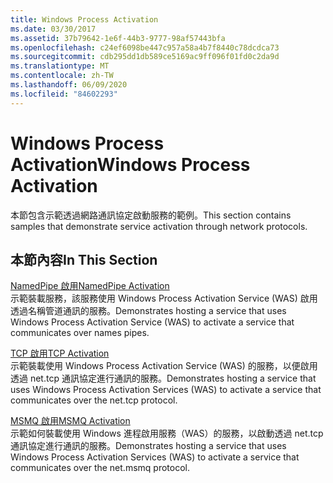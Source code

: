 ```yaml
---
title: Windows Process Activation
ms.date: 03/30/2017
ms.assetid: 37b79642-1e6f-44b3-9777-98af57443bfa
ms.openlocfilehash: c24ef6098be447c957a58a4b7f8440c78dcdca73
ms.sourcegitcommit: cdb295dd1db589ce5169ac9ff096f01fd0c2da9d
ms.translationtype: MT
ms.contentlocale: zh-TW
ms.lasthandoff: 06/09/2020
ms.locfileid: "84602293"
---
```

# <a name="windows-process-activation"></a><span data-ttu-id="b80e9-102">Windows Process Activation</span><span class="sxs-lookup"><span data-stu-id="b80e9-102">Windows Process Activation</span></span>
<span data-ttu-id="b80e9-103">本節包含示範透過網路通訊協定啟動服務的範例。</span><span class="sxs-lookup"><span data-stu-id="b80e9-103">This section contains samples that demonstrate service activation through network protocols.</span></span>  
  
## <a name="in-this-section"></a><span data-ttu-id="b80e9-104">本節內容</span><span class="sxs-lookup"><span data-stu-id="b80e9-104">In This Section</span></span>  
 [<span data-ttu-id="b80e9-105">NamedPipe 啟用</span><span class="sxs-lookup"><span data-stu-id="b80e9-105">NamedPipe Activation</span></span>](namedpipe-activation.md)  
 <span data-ttu-id="b80e9-106">示範裝載服務，該服務使用 Windows Process Activation Service (WAS) 啟用透過名稱管道通訊的服務。</span><span class="sxs-lookup"><span data-stu-id="b80e9-106">Demonstrates hosting a service that uses Windows Process Activation Service (WAS) to activate a service that communicates over names pipes.</span></span>  
  
 [<span data-ttu-id="b80e9-107">TCP 啟用</span><span class="sxs-lookup"><span data-stu-id="b80e9-107">TCP Activation</span></span>](tcp-activation.md)  
 <span data-ttu-id="b80e9-108">示範裝載使用 Windows Process Activation Service (WAS) 的服務，以便啟用透過 net.tcp 通訊協定進行通訊的服務。</span><span class="sxs-lookup"><span data-stu-id="b80e9-108">Demonstrates hosting a service that uses Windows Process Activation Services (WAS) to activate a service that communicates over the net.tcp protocol.</span></span>

 [<span data-ttu-id="b80e9-109">MSMQ 啟用</span><span class="sxs-lookup"><span data-stu-id="b80e9-109">MSMQ Activation</span></span>](msmq-activation.md)  
 <span data-ttu-id="b80e9-110">示範如何裝載使用 Windows 進程啟用服務（WAS）的服務，以啟動透過 net.tcp 通訊協定進行通訊的服務。</span><span class="sxs-lookup"><span data-stu-id="b80e9-110">Demonstrates hosting a service that uses Windows Process Activation Services (WAS) to activate a service that communicates over the net.msmq protocol.</span></span>
